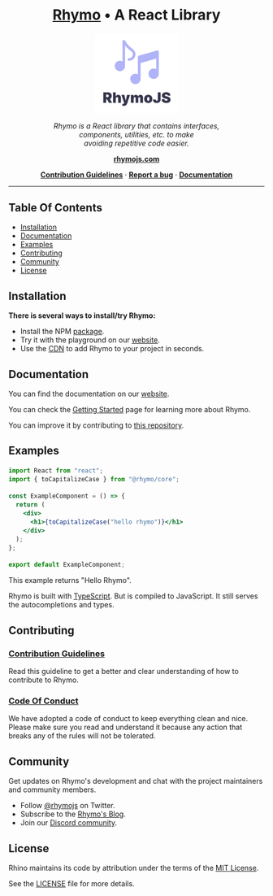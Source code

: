 <!-- markdownlint-disable MD033 -->

<h1 align="center">
  <a href="https://rhymojs.com/">Rhymo</a> • A React Library
</h1>

<p align="center">
  <img src="./assets/logo.svg" width="165" />
</p>

<p align="center">
  <i>
    Rhymo is a React library that contains interfaces, <br /> components, utilities, etc. to make <br /> avoiding repetitive code easier.
  </i>
</p>

<p align="center">
  <a href="https://rhymojs.com">
    <b>rhymojs.com</b>
  </a>
</p>

<p align="center">
  <a href="https://github.com/xeptao/rhymojs/blob/dev/CONTRIBUTING.md"><b>Contribution Guidelines</b></a> · <a href="https://github.com/xeptao/rhymojs/issues/new"><b>Report a bug</b></a> · <a href="https://rhymojs.com/docs/"><b>Documentation</b></a>
</p>

---

## Table Of Contents

- [Installation](#installation)
- [Documentation](#documentation)
- [Examples](#examples)
- [Contributing](#contributing)
- [Community](#community)
- [License](#license)

## Installation

**There is several ways to install/try Rhymo:**

- Install the NPM [package](https://www.npmjs.com/package/@rhymo/core).
- Try it with the playground on our [website](https://rhymojs.com/playground/).
- Use the [CDN](https://unpkg.com/@rhymo/core@latest/index.js) to add Rhymo to your project in seconds.

## Documentation

You can find the documentation on our [website](https://rhymojs.com/docs/).

You can check the [Getting Started](https://rhymojs.com/docs/getting-started/) page for learning more about Rhymo.

You can improve it by contributing to [this repository](https://github.com/xeptao/rhymojs/).

## Examples

```jsx
import React from "react";
import { toCapitalizeCase } from "@rhymo/core";

const ExampleComponent = () => {
  return (
    <div>
      <h1>{toCapitalizeCase("hello rhymo")}</h1>
    </div>
  );
};

export default ExampleComponent;
```

This example returns "Hello Rhymo".

Rhymo is built with [TypeScript](https://www.typescriptlang.org/). But is compiled to JavaScript. It still serves the autocompletions and types.

## Contributing

### [Contribution Guidelines](https://github.com/xeptao/rhymojs/blob/dev/CONTRIBUTING.md)

Read this guideline to get a better and clear understanding of how to contribute to Rhymo.

### [Code Of Conduct](https://github.com/xeptao/rhymojs/blob/dev/CODE_OF_CONDUCT.md)

We have adopted a code of conduct to keep everything clean and nice. Please make sure you read and understand it because any action that breaks any of the rules will not be tolerated.

## Community

Get updates on Rhymo's development and chat with the project maintainers and community members.

- Follow [@rhymojs](https://twitter.com/rhymojs/) on Twitter.
- Subscribe to the [Rhymo's Blog](https://rhymojs.com/blog/).
- Join our [Discord community](https://discord.gg/rhymojs/).

## License

Rhino maintains its code by attribution under the terms of the [MIT License](http://opensource.org/licenses/mit-license).

See the [LICENSE](https://github.com/xeptao/rhymojs/blob/dev/LICENSE) file for more details.
